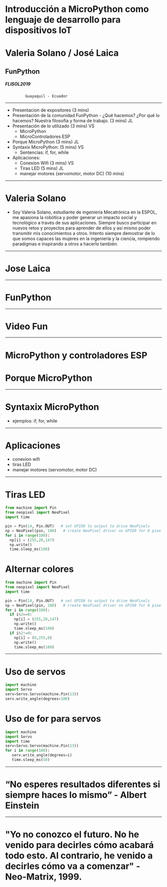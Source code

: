 <!-- $theme: default -->
<!-- page_number: true -->

# Introducción a MicroPython como lenguaje de desarrollo para dispositivos IoT
# Valeria Solano / José Laica
## FunPython


##### FLISOL2019 
			 Guayaquil - Ecuador
---
* Presentacion de expositores (3 mins)
* Presentación de la comunidad FunPython - ¿Qué hacemos? ¿Por qué lo hacemos? Nuestra filosofía y forma de trabajo. (3 mins) JL
* Presentación de lo utilizado (3 mins) VS
	* MicroPython
	* MicroControladores ESP
* Porque MicroPython (3 mins) JL
* Syntaxix MicroPython: (5 mins) VS
	* Sentencias: if, for, while
* Aplicaciones:
    * Conexion Wifi (3 mins) VS
	* Tiras LED (5 mins) JL
	* manejar motores (servomotor, motor DC) (10 mins) 
---
# Valeria Solano
* Soy Valeria Solano, estudiante de ingeniería Mecatrónica en la ESPOL, me apasiona la robótica y poder generar un impacto social y tecnológico a través de sus aplicaciones. Siempre busco participar en nuevos retos y proyectos para aprender de ellos y así mismo poder transmitir mis conocimientos a otros. Intento siempre demostrar de lo que somos capaces las mujeres en la ingeniería y la ciencia, rompiendo paradigmas e inspirando a otros a hacerlo también.
---
# Jose Laica
---
# FunPython 
---
# Video Fun 
---
# MicroPython y controladores ESP
# Porque MicroPython
---
# Syntaxix MicroPython
* ejemplos: if, for, while
---
# Aplicaciones 
* conexion wifi
* tiras LED
* manejar motores (servomotor, motor DC)
---
# Tiras LED
~~~~ python
from machine import Pin
from neopixel import NeoPixel
import time

pin = Pin(14, Pin.OUT)   # set GPIO0 to output to drive NeoPixels
np = NeoPixel(pin, 100)   # create NeoPixel driver on GPIO0 for 8 pixels
for i in range(100): 
  np[i] = (255,20,147)
  np.write()
  time.sleep_ms(100)
~~~~
# Alternar colores
~~~~ python
from machine import Pin
from neopixel import NeoPixel
import time

pin = Pin(14, Pin.OUT)   # set GPIO0 to output to drive NeoPixels
np = NeoPixel(pin, 100)   # create NeoPixel driver on GPIO0 for 8 pixels
for i in range(100): 
  if i%2==0:
    np[i] = (255,20,147)
    np.write()
    time.sleep_ms(100)
  if i%2!=0:
    np[i] = (0,255,0)
    np.write()
    time.sleep_ms(100)
 ~~~~   
---
# Uso de servos

~~~~ python
import machine
import Servo
serv=Servo.Servo(machine.Pin(13))
serv.write_angle(degrees=100)
~~~~

# Uso de for para servos

~~~~ python
import machine
import Servo
import time
serv=Servo.Servo(machine.Pin(13))
for i in range(180):
   serv.write_angle(degrees=i)
   time.sleep_ms(50)
~~~~

---
# “No esperes resultados diferentes si siempre haces lo mismo” - Albert Einstein
---
# "Yo no conozco el futuro. No he venido para decirles cómo acabará todo esto. Al contrario, he venido a decirles cómo va a comenzar" - Neo-Matrix, 1999.
